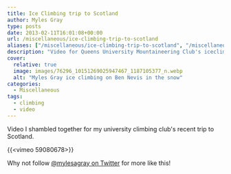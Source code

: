 ```yaml
---
title: Ice Climbing trip to Scotland
author: Myles Gray
type: posts
date: 2013-02-11T16:01:08+00:00
url: /miscellaneous/ice-climbing-trip-to-scotland
aliases: ["/miscellaneous/ice-climbing-trip-to-scotland", "/miscellaneous/ice-climbing-trip-to-scotland/amp", "/just-for-fun/ice-climbing-trip-to-scotland", "/just-for-fun/ice-climbing-trip-to-scotland/amp"]
description: "Video for Queens University Mountaineering Club's iceclimbing trip to Fort William, Scotland"
cover:
  relative: true
  image: images/76296_10151269025947467_1187105377_n.webp
  alt: "Myles Gray ice climbing on Ben Nevis in the snow"
categories:
  - Miscellaneous
tags:
  - climbing
  - video
---
```


Video I shambled together for my university climbing club's recent trip to Scotland.

{{<vimeo 59080678>}}

Why not follow [@mylesagray on Twitter][1] for more like this!

 [1]: https://twitter.com/mylesagray
